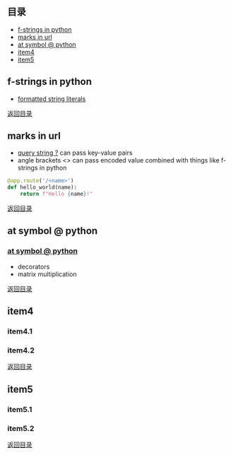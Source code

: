 ## <span id="jump0">目录<span>
  
  * [f-strings in python](#jump1)
  * [marks in url](#jump2)
  * [at symbol \@ python](#jump3)
  * [item4](#jump4)
  * [item5](#jump5)

## <span id="jump1">f-strings in python<span>

  * [formatted string literals](https://realpython.com/python-f-strings/#f-strings-a-new-and-improved-way-to-format-strings-in-python)

  
[返回目录](#jump0)


## <span id="jump2">marks in url<span>
  
  * [query string \?](https://stackoverflow.com/questions/33041449/what-is-the-meaning-of-question-mark-in-url-string) can pass key-value pairs
  * angle brackets \<> can pass encoded value combined with things like f-strings in python

```python
@app.route('/<name>')
def hello_world(name):
    return f"Hello {name}!"
```
  
 
[返回目录](#jump0)

## <span id="jump3">at symbol \@ python<span>
  
  ### [at symbol \@ python](https://stackoverflow.com/questions/6392739/what-does-the-at-symbol-do-in-python)
 
  * decorators
  * matrix multiplication 

[返回目录](#jump0)

## <span id="jump4">item4<span>
  
  ### item4.1
 
  ### item4.2

[返回目录](#jump0)


## <span id="jump5">item5<span>
  
  ### item5.1
 
  ### item5.2
  
[返回目录](#jump0)
